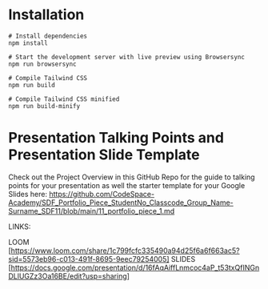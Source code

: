 # Installation

```
# Install dependencies
npm install

# Start the development server with live preview using Browsersync
npm run browsersync

# Compile Tailwind CSS
npm run build

# Compile Tailwind CSS minified
npm run build-minify

```

# Presentation Talking Points and Presentation Slide Template

Check out the Project Overview in this GitHub Repo for the guide to talking points for your presentation as well the starter template for your Google Slides here: https://github.com/CodeSpace-Academy/SDF_Portfolio_Piece_StudentNo_Classcode_Group_Name-Surname_SDF11/blob/main/11_portfolio_piece_1.md

LINKS:

LOOM [https://www.loom.com/share/1c799fcfc335490a94d25f6a6f663ac5?sid=5573eb96-c013-491f-8695-9eec79254005]
SLIDES [https://docs.google.com/presentation/d/16fAqAiffLnmcoc4aP_t53txQfINGnDLlUGZz3Oa16BE/edit?usp=sharing]
